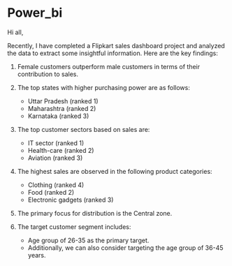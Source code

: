 # Power_bi
Hi all, 

Recently, I have completed a Flipkart sales dashboard project and analyzed the data to extract some insightful information. Here are the key findings:

1. Female customers outperform male customers in terms of their contribution to sales.

2. The top states with higher purchasing power are as follows:
   - Uttar Pradesh (ranked 1)
   - Maharashtra (ranked 2)
   - Karnataka (ranked 3)

3. The top customer sectors based on sales are:
   - IT sector (ranked 1)
   - Health-care (ranked 2)
   - Aviation (ranked 3)

4. The highest sales are observed in the following product categories:
   - Clothing (ranked 4)
   - Food (ranked 2)
   - Electronic gadgets (ranked 3)

5. The primary focus for distribution is the Central zone.

6. The target customer segment includes:
   - Age group of 26-35 as the primary target.
   - Additionally, we can also consider targeting the age group of 36-45 years.


